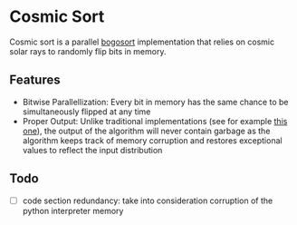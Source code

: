 # Cosmic Sort
Cosmic sort is a parallel [bogosort](https://en.wikipedia.org/wiki/Bogosort) implementation that relies on cosmic solar rays to randomly flip bits in memory.

## Features

- Bitwise Parallellization: Every bit in memory has the same chance to be simultaneously flipped at any time
- Proper Output: Unlike traditional implementations (see for example [this one](https://github.com/cincottash/CosmicRaySort)), the output of the algorithm will never contain garbage as the algorithm keeps track of memory corruption and restores exceptional values to reflect the input distribution


## Todo

- [ ] code section redundancy: take into consideration corruption of the python interpreter memory
